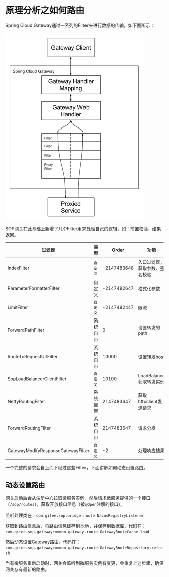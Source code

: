 # 原理分析之如何路由

Spring Cloud Gateway通过一系列的Filter来进行数据的传输，如下图所示：

![流程图](images/90012_1.png)

SOP网关在此基础上新增了几个Filter用来处理自己的逻辑，如：前置校验、结果返回。

| 过滤器  | 类型  | Order  | 功能                       |
| -----   | ---- | ----------------------- | ---------------------------- |
|IndexFilter| `自定义` | -2147483648 | 入口过滤器，获取参数、签名校验 |
|ParameterFormatterFilter | 自定义 | -2147482647 | 格式化参数 |
|LimitFilter|`自定义`|-2147482447|限流|
|ForwardPathFilter|系统自带|0 |设置转发的path|
|RouteToRequestUrlFilter|系统自带|10000|设置转发host|
|SopLoadBalancerClientFilter|`自定义`|10100|LoadBalance获取转发实例|
|NettyRoutingFilter|系统自带|2147483647|获取httpclient发送请求|
|ForwardRoutingFilter|系统自带|2147483647|请求分发|
|GatewayModifyResponseGatewayFilter|`自定义`|-2|处理响应结果|

一个完整的请求会自上而下经过这些Filter，下面讲解如何动态设置路由。

## 动态设置路由

网关启动后会从注册中心拉取微服务实例，然后请求微服务提供的一个接口（`/sop/routes`），获取开放接口信息（被`@Open`注解的接口）。

监听处理类在：`com.gitee.sop.bridge.route.NacosRegistryListener`

获取到路由信息后，将路由信息缓存到本地，并保存到数据库，代码在：`com.gitee.sop.gatewaycommon.gateway.route.GatewayRouteCache.load`

然后动态设置Gateway路由，代码在：`com.gitee.sop.gatewaycommon.gateway.route.GatewayRouteRepository.refresh`

当有微服务重新启动时，网关会监听到微服务实例有变更，会重复上述步骤，确保网关存有最新的路由。
